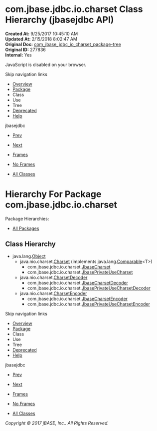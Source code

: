 # com.jbase.jdbc.io.charset Class Hierarchy (jbasejdbc   API)

**Created At:** 9/25/2017 10:45:10 AM  
**Updated At:** 2/15/2018 8:02:47 AM  
**Original Doc:** [com_jbase_jdbc_io_charset_package-tree](https://docs.jbase.com/39233-charset/com_jbase_jdbc_io_charset_package-tree)  
**Original ID:** 277836  
**Internal:** Yes  

<!--<br>    try {<br>        if (location.href.indexOf('is-external=true') == -1) {<br>            parent.document.title="com.jbase.jdbc.io.charset Class Hierarchy (jbasejdbc   API)";<br>        }<br>    }<br>    catch(err) {<br>    }<br>//-->
JavaScript is disabled on your browser.

Skip navigation links

- [Overview](../../../../../overview-summary.html)
- [Package](./../com.jbase.jdbc.io.charset-%28jbasejdbc---api%29)
- Class
- Use
- Tree
- [Deprecated](../../../../../deprecated-list.html)
- [Help](../../../../../help-doc.html)


jbasejdbc <br>

- [Prev](./../../com.jbase.jdbc.io-class-hierarchy-%28jbasejdbc---api%29)
- [Next](./../../exception/com.jbase.jdbc.io.exception-class-hierarchy-%28jbasejdbc---api%29)


- [Frames](./.)
- [No Frames](./.)


- [All Classes](../../../../../allclasses-noframe.html)


<!--<br>  allClassesLink = document.getElementById("allclasses\_navbar\_top");<br>  if(window==top) {<br>    allClassesLink.style.display = "block";<br>  }<br>  else {<br>    allClassesLink.style.display = "none";<br>  }<br>  //-->

# Hierarchy For Package com.jbase.jdbc.io.charset
Package Hierarchies:
- [All Packages](../../../../../overview-tree.html)

## Class Hierarchy

- java.lang.[Object](http://java.sun.com/j2se/1.5.0/docs/api/java/lang/Object.html?is-external=true "class or interface in java.lang")
    - java.nio.charset.[Charset](http://java.sun.com/j2se/1.5.0/docs/api/java/nio/charset/Charset.html?is-external=true "class or interface in java.nio.charset") (implements java.lang.[Comparable](http://java.sun.com/j2se/1.5.0/docs/api/java/lang/Comparable.html?is-external=true "class or interface in java.lang")&lt;T&gt;)
        - com.jbase.jdbc.io.charset.[JbaseCharset](./../jbasecharset-%28jbasejdbc---api%29 "class in com.jbase.jdbc.io.charset")
        - com.jbase.jdbc.io.charset.[JbasePrivateUseCharset](./../jbaseprivateusecharset-%28jbasejdbc---api%29 "class in com.jbase.jdbc.io.charset")
    - java.nio.charset.[CharsetDecoder](http://java.sun.com/j2se/1.5.0/docs/api/java/nio/charset/CharsetDecoder.html?is-external=true "class or interface in java.nio.charset")
        - com.jbase.jdbc.io.charset.[JbaseCharsetDecoder](./../jbasecharsetdecoder-%28jbasejdbc---api%29 "class in com.jbase.jdbc.io.charset")
        - com.jbase.jdbc.io.charset.[JbasePrivateUseCharsetDecoder](./../jbaseprivateusecharsetdecoder-%28jbasejdbc---api%29 "class in com.jbase.jdbc.io.charset")
    - java.nio.charset.[CharsetEncoder](http://java.sun.com/j2se/1.5.0/docs/api/java/nio/charset/CharsetEncoder.html?is-external=true "class or interface in java.nio.charset")
        - com.jbase.jdbc.io.charset.[JbaseCharsetEncoder](./../jbasecharsetencoder-%28jbasejdbc---api%29 "class in com.jbase.jdbc.io.charset")
        - com.jbase.jdbc.io.charset.[JbasePrivateUseCharsetEncoder](./../jbaseprivateusecharsetencoder-%28jbasejdbc---api%29 "class in com.jbase.jdbc.io.charset")

Skip navigation links

- [Overview](../../../../../overview-summary.html)
- [Package](./../com.jbase.jdbc.io.charset-%28jbasejdbc---api%29)
- Class
- Use
- Tree
- [Deprecated](../../../../../deprecated-list.html)
- [Help](../../../../../help-doc.html)


jbasejdbc <br>

- [Prev](./../../com.jbase.jdbc.io-class-hierarchy-%28jbasejdbc---api%29)
- [Next](./../../exception/com.jbase.jdbc.io.exception-class-hierarchy-%28jbasejdbc---api%29)


- [Frames](./.)
- [No Frames](./.)


- [All Classes](../../../../../allclasses-noframe.html)


<!--<br>  allClassesLink = document.getElementById("allclasses\_navbar\_bottom");<br>  if(window==top) {<br>    allClassesLink.style.display = "block";<br>  }<br>  else {<br>    allClassesLink.style.display = "none";<br>  }<br>  //-->

*Copyright © 2017 jBASE, Inc.. All Rights Reserved.*
